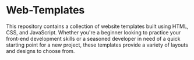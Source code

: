 # Web-Templates
This repository contains a collection of website templates built using HTML, CSS, and JavaScript. Whether you're a beginner looking to practice your front-end development skills or a seasoned developer in need of a quick starting point for a new project, these templates provide a variety of layouts and designs to choose from.
